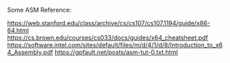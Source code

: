 Some ASM Reference:

https://web.stanford.edu/class/archive/cs/cs107/cs107.1194/guide/x86-64.html
https://cs.brown.edu/courses/cs033/docs/guides/x64_cheatsheet.pdf
https://software.intel.com/sites/default/files/m/d/4/1/d/8/Introduction_to_x64_Assembly.pdf
https://gpfault.net/posts/asm-tut-0.txt.html
